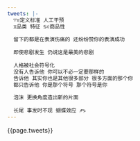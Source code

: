 ```yaml
---
tweets: |-
  ♈︎♉︎定义标准 人工干预
  ♊︎品类 特征 ♋︎♌︎商品性
  
  留下的都是在表演伤痛的 还纷纷赞你的表演成功
  
  即使悲剧发生 仍说这是最美的悲剧
  
  人格被社会符号化
  没有人告诉他 你可以不必一定要那样的
  告诉他 其实你也是其他很多部分 很多方面的那个你
  都只告诉他 你是那个符号 那个符号是你
  
  泡沫 更换角度造出新的片面
  
  长尾 事发时不现 蝴蝶效应 ♐︎♑︎
---
```

{{page.tweets}}
